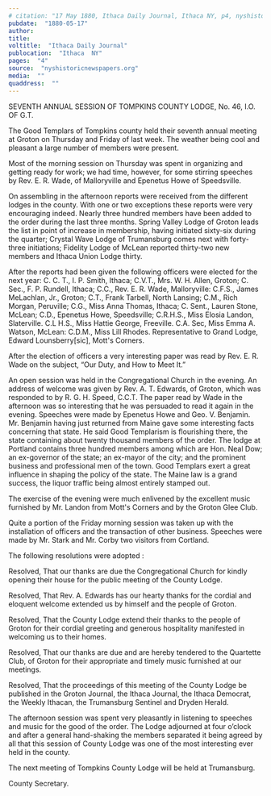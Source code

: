 ```yaml
---
# citation: "17 May 1880, Ithaca Daily Journal, Ithaca NY, p4, nyshistoricnewspapers.org."
pubdate:  "1880-05-17"
author: 
title: 
voltitle:  "Ithaca Daily Journal"
publocation:  "Ithaca  NY"
pages:  "4"
source:  "nyshistoricnewspapers.org"
media:  ""
quaddress:  ""
---
```

SEVENTH ANNUAL SESSION OF TOMPKINS COUNTY LODGE, No. 46, I.O. OF G.T.

The Good Templars of Tompkins county held their seventh annual meeting at Groton on Thursday and Friday of last week. The weather being cool and pleasant a large number of members were present. 

Most of the morning session on Thursday was spent in organizing and getting ready for work; we had time, however, for some stirring speeches by Rev. E. R. Wade, of Malloryville and Epenetus Howe of Speedsville. 

On assembling in the afternoon reports were received from the different lodges in the county. With one or two exceptions these reports were very encouraging indeed. Nearly three hundred members have been added to the order during the last three months. Spring Valley Lodge of Groton leads the list in point of increase in membership, having initiated sixty-six during the quarter; Crystal Wave Lodge of Trumansburg comes next with forty-three initiations; Fidelity Lodge of McLean reported thirty-two new members and Ithaca Union Lodge thirty.  

After the reports had been given the following officers were elected for the next year: C. C. T., I. P. Smith, Ithaca; C.V.T., Mrs. W. H. Allen, Groton; C. Sec., F. P. Rundell, Ithaca; C.C., Rev. E. R. Wade, Malloryville: C.F.S., James MeLachlan, Jr., Groton; C.T., Frank Tarbell, North Lansing; C.M., Rich Morgan, Peruville; C.G., Miss Anna Thomas, Ithaca; C. Sent., Lauren Stone, McLean; C.D., Epenetus Howe, Speedsville; C.R.H.S., Miss Elosia Landon, Slaterville. C.L H.S., Miss Hattie George, Freeville. C.A. Sec, Miss Emma A. Watson, McLean: C.D.M., Miss Lill Rhodes. Representative to Grand Lodge, Edward Lounsberry[sic], Mott's Corners. 

After the election of officers a very interesting paper was read by Rev. E. R. Wade on the subject, “Our Duty, and How to Meet It.” 

An open session was held in the Congregational Church in the evening. An address of welcome was given by Rev. A. T. Edwards, of Groton, which was responded to by R. G. H. Speed, C.C.T. The paper read by Wade in the afternoon was so interesting that he was persuaded to read it again in the evening. Speeches were made by Epenetus Howe and Geo. V. Benjamin. Mr. Benjamin having just returned from Maine gave some interesting facts concerning that state. He said Good Templarism is flourishing there, the state containing about twenty thousand members of the order. The lodge at Portland contains three hundred members among which are Hon. Neal Dow; an ex-governor of the state; an ex-mayor of the city; and the prominent business and professional men of the town. Good Templars exert a great influence in shaping the policy of the state. The Maine law is a grand success, the liquor traffic being almost entirely stamped out. 

The exercise of the evening were much enlivened by the excellent music furnished by Mr. Landon from Mott's Corners and by the Groton Glee Club.  

Quite a portion of the Friday morning session was taken up with the installation of officers and the transaction of other business. Speeches were made by Mr. Stark and Mr. Corby two visitors from Cortland. 

The following resolutions were adopted : 

Resolved, That our thanks are due the Congregational Church for kindly opening their house for the public meeting of the County Lodge. 

Resolved, That Rev. A. Edwards has our hearty thanks for the cordial and eloquent welcome extended us by himself and the people of Groton. 

Resolved, That the County Lodge extend their thanks to the people of Groton for their cordial greeting and generous hospitality manifested in welcoming us to their homes. 

Resolved, That our thanks are due and are hereby tendered to the Quartette Club, of Groton for their appropriate and timely music furnished at our meetings.

Resolved, That the proceedings of this meeting of the County Lodge be published in the Groton Journal, the Ithaca Journal, the Ithaca Democrat, the Weekly Ithacan, the Trumansburg Sentinel and Dryden Herald. 

The afternoon session was spent very pleasantly in listening to speeches and music for the good of the order. The Lodge adjourned at four o’clock and after a general hand-shaking the members separated it being agreed by all that this session of County Lodge was one of the most interesting ever held in the county.

The next meeting of Tompkins County Lodge will be held at Trumansburg. 

County Secretary. 

